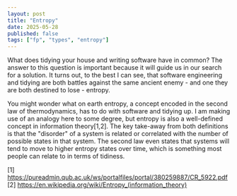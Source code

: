 ```yaml
---
layout: post
title: "Entropy"
date: 2025-05-28
published: false
tags: ["fp", "types", "entropy"]
---
```


What does tidying your house and writing software have in common? The answer to this question is important because it will guide us in our search for a solution. It turns out, to the best I can see, that software engineering and tidying are both battles against the same ancient enemy - and one they are both destined to lose - entropy.

You might wonder what on earth entropy, a concept encoded in the second law of thermodynamics, has to do with software and tidying up. I am making use of an analogy here to some degree, but entropy is also a well-defined concept in information theory[1,2]. The key take-away from both definitions is that the "disorder" of a system is related or correlated with the number of possible states in that system. The second law even states that systems will tend to move to higher entropy states over time, which is something most people can relate to in terms of tidiness. 





[1] https://pureadmin.qub.ac.uk/ws/portalfiles/portal/380259887/CR_5922.pdf
[2] https://en.wikipedia.org/wiki/Entropy_(information_theory)
